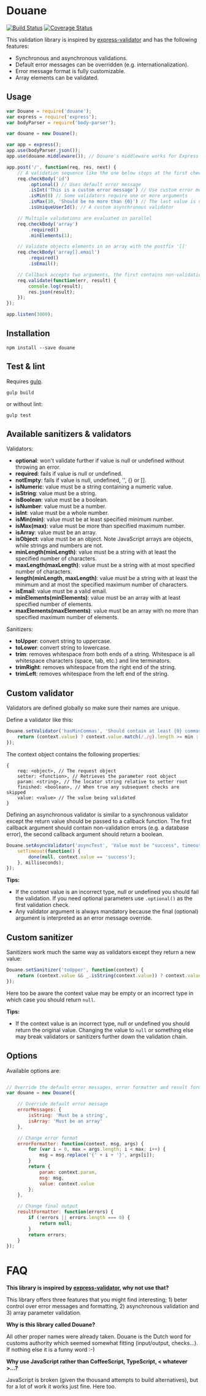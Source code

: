 # Douane

[![Build Status](https://travis-ci.org/nielskrijger/douane.svg?branch=master)](https://travis-ci.org/nielskrijger/douane) [![Coverage Status](https://coveralls.io/repos/nielskrijger/douane/badge.svg?branch=master)](https://coveralls.io/r/nielskrijger/douane?branch=master)

This validation library is inspired by [express-validator](https://github.com/ctavan/express-validator) and has the following features:

- Synchronous and asynchronous validations.
- Default error messages can be overridden (e.g. internationalization).
- Error message format is fully customizable.
- Array elements can be validated.

## Usage

```javascript
var Douane = require('douane');
var express = require('express');
var bodyParser = require('body-parser');

var douane = new Douane();

var app = express();
app.use(bodyParser.json());
app.use(douane.middleware()); // Douane's middleware works for Express and Restify

app.post('/', function(req, res, next) {
    // A validation sequence like the one below stops at the first check that fails.
    req.checkBody('id')
        .optional() // Uses default error message
        .isInt('This is a custom error message') // Use custom error message
        .isMin(0) // Some validators require one or more arguments
        .isMax(10, 'Should be no more than {0}') // The last value is used as error message
        .isUniqueUserId(); // A custom asynchronous validator

    // Multiple validations are evaluated in parallel
    req.checkBody('array')
        .required()
        .minElements(1);

    // Validate objects elements in an array with the postfix '[]'
    req.checkBody('array[].email')
        .required()
        .isEmail();

    // Callback accepts two arguments, the first contains non-validation errors and the second an array of validation errors.
    req.validate(function(err, result) {
        console.log(result);
        res.json(result);
    });
});

app.listen(3000);

 ```

## Installation

```
npm install --save douane
```

## Test & lint

Requires [gulp](http://gulpjs.com/).

```
gulp build
```
or without lint:
```
gulp test
```

## Available sanitizers & validators

Validators:

* **optional**: won't validate further if value is null or undefined without throwing an error.
* **required**: fails if value is null or undefined.
* **notEmpty**: fails if value is null, undefined, '', {} or [].
* **isNumeric**: value must be a string containing a numeric value.
* **isString**: value must be a string.
* **isBoolean**: value must be a boolean.
* **isNumber**: value must be a number.
* **isInt**: value must be a whole number.
* **isMin(min)**: value must be at least specified minimum number.
* **isMax(max)**: value must be more than specified maximum number.
* **isArray**: value must be an array.
* **isObject**: value must be an object. Note JavaScript arrays are objects, while strings and numbers are not.
* **minLength(minLength)**: value must be a string with at least the specified number of characters.
* **maxLength(maxLength)**: value must be a string with at most specified number of characters.
* **length(minLength, maxLength)**: value must be a string with at least the minimum and at most the specified maximum number of characters.
* **isEmail**: value must be a valid email.
* **minElements(minElements)**: value must be an array with at least specified number of elements.
* **maxElements(maxElements)**: value must be an array with no more than specified maximum number of elements.

Sanitizers:

* **toUpper**: convert string to uppercase.
* **toLower**: convert string to lowercase.
* **trim**: removes whitespace from both ends of a string. Whitespace is all whitespace characters (space, tab, etc.) and line terminators.
* **trimRight**: removes whitespace from the right end of the string.
* **trimLeft**: removes whitespace from the left end of the string.


## Custom validator

Validators are defined globally so make sure their names are unique.

Define a validator like this:

```javascript
Douane.setValidator('hasMinCommas', 'Should contain at least {0} commas', function(context, min) {
    return (context.value) ? context.value.match(/,/g).length >= min : false;
});
```

The context object contains the following properties:

```
{
	req: <object>, // The request object
    setter: <function>, // Retrieves the parameter root object
    param: <string>, // The locator string relative to setter root
    finished: <boolean>, // When true any subsequent checks are skipped
    value: <value> // The value being validated
}
```

Defining an asynchronous validator is similar to a synchronous validator except the return value should be passed to a callback function. The first callback argument should contain non-validation errors (e.g. a database error), the second callback argument should return a boolean.

```javascript
Douane.setAsyncValidator('asyncTest', 'Value must be "success", timeout in {0}', function(context, milliseconds, done) {
    setTimeout(function() {
        done(null, context.value == 'success');
    }, milliseconds);
});
```

**Tips:**

* If the context value is an incorrect type, null or undefined you should fail the validation. If you need optional parameters use `.optional()` as the first validation check.
* Any validator argument is always mandatory because the final (optional) argument is interpreted as an error message override.

## Custom sanitizer

Sanitizers work much the same way as validators except they return a new value:

```javascript
Douane.setSanitizer('toUpper', function(context) {
    return (context.value && _.isString(context.value)) ? context.value.toUpperCase() : context.value;
});
```

Here too be aware the context value may be empty or an incorrect type in which case you should return `null`.


**Tips:**

* If the context value is an incorrect type, null or undefined you should return the original value. Changing the value to `null` or something else may break validators or sanitizers further down the validation chain.

## Options

Available options are:

```javascript

// Override the default error messages, error formatter and result formatter if you want to
var douane = new Douane({

	// Override default error message
    errorMessages: {
		isString: 'Must be a string',
		isArray: 'Must be an array'
	},

	// Change error format
	errorFormatter: function(context, msg, args) {
   		for (var i = 0, max = args.length; i < max; i++) {
        	msg = msg.replace('{' + i + '}', args[i]);
    	}
   		return {
        	param: context.param,
        	msg: msg,
        	value: context.value
    	};
	},

	// Change final output
	resultFormatter: function(errors) {
    	if (!errors || errors.length === 0) {
        	return null;
    	}
    	return errors;
	}
});
```

# FAQ

**This library is inspired by [express-validator](https://github.com/ctavan/express-validator), why not use that?**

This library offers three features that you might find interesting; 1) beter control over error messages and formatting, 2) asynchronous validation and 3) array parameter validation.

**Why is this library called Douane?**

All other proper names were already taken. Douane is the Dutch word for customs authority which seemed somewhat fitting (input/output, checks...). If nothing else it is a funny word :-)

**Why use JavaScript rather than CoffeeScript, TypeScript, < whatever >...?**

JavaScript is broken (given the thousand attempts to build alternatives), but for a lot of work it works just fine. Here too.

